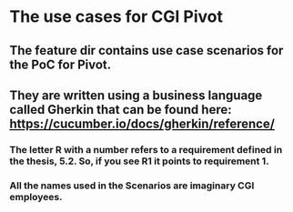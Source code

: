 # The use cases for CGI Pivot


## The feature dir contains use case scenarios for the PoC for Pivot.
## They are written using a business language called Gherkin that can be found here: https://cucumber.io/docs/gherkin/reference/ 
### The letter R with a number refers to a requirement defined in the thesis, 5.2. So, if you see R1 it points to requirement 1.
### All the names used in the Scenarios are imaginary CGI employees.